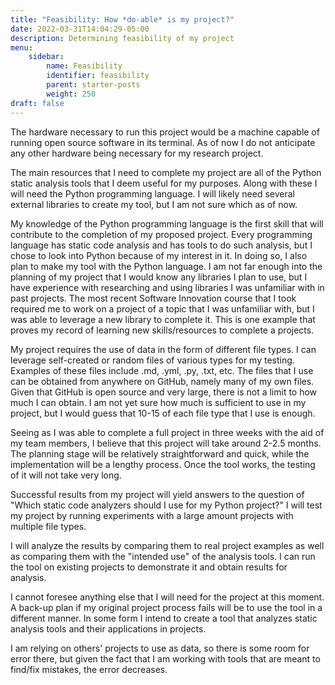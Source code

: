 ```yaml
---
title: "Feasibility: How *do-able* is my project?"
date: 2022-03-31T14:04:29-05:00
description: Determining feasibility of my project
menu:
    sidebar:
        name: Feasibility
        identifier: feasibility
        parent: starter-posts
        weight: 250
draft: false
---
```


The hardware necessary to run this project would be a machine capable of running open source software in its terminal. As of now I do not anticipate any other hardware being necessary for my research project.

The main resources that I need to complete my project are all of the Python static analysis tools that I deem useful for my purposes. Along with these I will need the Python programming language. I will likely need several external libraries to create my tool, but I am not sure which as of now.

My knowledge of the Python programming language is the first skill that will contribute to the completion of my proposed project. Every programming language has static code analysis and has tools to do such analysis, but I chose to look into Python because of my interest in it. In doing so, I also plan to make my tool with the Python language. I am not far enough into the planning of my project that I would know any libraries I plan to use, but I have experience with researching and using libraries I was unfamiliar with in past projects. The most recent Software Innovation course that I took required me to work on a project of a topic that I was unfamiliar with, but I was able to leverage a new library to complete it. This is one example that proves my record of learning new skills/resources to complete a projects.

My project requires the use of data in the form of different file types. I can leverage self-created or random files of various types for my testing. Examples of these files include .md, .yml, .py, .txt, etc. The files that I use can be obtained from anywhere on GitHub, namely many of my own files. Given that GitHub is open source and very large, there is not a limit to how much I can obtain. I am not yet sure how much is sufficient to use in my project, but I would guess that 10-15 of each file type that I use is enough. 

Seeing as I was able to complete a full project in three weeks with the aid of my team members, I believe that this project will take around 2-2.5 months. The planning stage will be relatively straightforward and quick, while the implementation will be a lengthy process. Once the tool works, the testing of it will not take very long.

Successful results from my project will yield answers to the question of "Which static code analyzers should I use for my Python project?" I will test my project by running experiments with a large amount projects with multiple file types.

I will analyze the results by comparing them to real project examples as well as comparing them with the "intended use" of the analysis tools. I can run the tool on existing projects to demonstrate it and obtain results for analysis.

I cannot foresee anything else that I will need for the project at this moment. A back-up plan if my original project process fails will be to use the tool in a different manner. In some form I intend to create a tool that analyzes static analysis tools and their applications in projects.

I am relying on others' projects to use as data, so there is some room for error there, but given the fact that I am working with tools that are meant to find/fix mistakes, the error decreases.